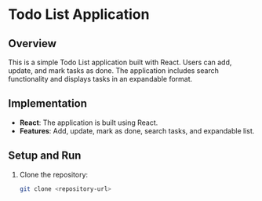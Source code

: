 # Todo List Application

## Overview
This is a simple Todo List application built with React. Users can add, update, and mark tasks as done. The application includes search functionality and displays tasks in an expandable format.

## Implementation
- **React**: The application is built using React.
- **Features**: Add, update, mark as done, search tasks, and expandable list.

## Setup and Run
1. Clone the repository:
   ```bash
   git clone <repository-url>
